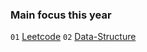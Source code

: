 <!-- <p align='center'>
<a href="https://dart.dev" target="_blank">
<img src="images/dart.svg" alt="dart" width="40" height="40"/>
</a>
<a href="https://flutter.dev" target="_blank">
<img src="images/flutter.svg" alt="flutter" width="40" height="40"/>
</a>
<a href="https://developer.mozilla.org/en-US/docs/Web/HTML" target="_blank">
<img src="images/html.svg" alt="html" width="40" height="40"/>
</a>
<a href="https://developer.mozilla.org/en-US/docs/Web/CSS" target="_blank">
<img src="images/css.svg" alt="css" width="40" height="40"/>
</a>
<a href="https://sass-lang.com/documentation" target="_blank">
<img src="images/sass.svg" alt="sass" width="40" height="40"/>
</a>
<a href="https://developer.mozilla.org/en-US/docs/Web/JavaScript" target="_blank">
<img src="images/javascript.svg" alt="javascript" width="40" height="40"/>
</a>
<a href="https://vuejs.org" target="_blank">
<img src="images/vue-js.svg" alt="vuejs" width="40" height="40"/>
</a>

</p>

<p align='center'>
<a href="https://code.visualstudio.com/" target="_blank">
<img src="images/vsc.svg" alt="vsCode" width="40" height="40"/>
</a>
<a href="https://git-scm.com" target="_blank">
<img src="images/git.svg" alt="git" width="40" height="40"/>
</a>
<a href="https://www.postman.com/downloads/" target="_blank">
<img src="images/postman.svg" alt="postman" width="40" height="40"/>
</a>
<a href="https://firebase.google.com/" target="_blank">
<img src="images/firebase.svg" alt="firebase" width="40" height="40"/>
</a>
</p>

<hr>

<p align="center">
<a href="https://github.com/ahmed-m-abdelfatah" target="_blank"><img src="https://komarev.com/ghpvc/?username=ahmed-m-abdelfatah&label=Profile%20views&color=00968f&style=flat-square" alt="visitors" /></a>
</p>

<p align="center">
<a href="https://github.com/ahmed-m-abdelfatah" target="_blank">
<img src="https://github-readme-stats.vercel.app/api/top-langs?username=ahmed-m-abdelfatah&show_icons=true&locale=en&layout=compact" alt="ahmed-m-abdelfatah" />
</a>
</p>

<hr>

<p align="center">
<a href="https://en.wikipedia.org/wiki/Egypt" target="_blank">
<img src="images/eg.svg" alt="egypt" width="40" height="40"/>
</a>
</p>

<hr> -->

<!-- <p align="center">
<a href="https://twitter.com/ahmed_mo1300" target="_blank">
<img src="images/twitter.svg" alt="twitter" width="40" height="40"/>
</a>
<a href="https://stackoverflow.com/users/16107539/ahmed-m-abdelfatah?tab=topactivity" target="_blank">
<img src="images/stackoverflow.svg" alt="stackoverflow" width="40" height="40"/>
</a>
<a href="https://codepen.io/ahmed-m-abdelfatah/collections/public" target="_blank">
<img src="images/codepen.svg" alt="codepen" width="40" height="40"/>
</a>
</p> -->

### Main focus this year

`01` [Leetcode](https://github.com/ahmed-m-abdelfatah/leetcode)
`02` [Data-Structure](https://github.com/ahmed-m-abdelfatah/Data-Structure)
